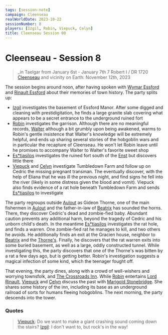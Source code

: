 ```yaml
---
tags: [session-note]
campaign: Cleenseau
realWorldDate: 2023-10-22
sessionNumber: 8
players: [Izgil, Robin, Viepuck, Celyn]
title: Cleenseau Session 08
---
```

# Cleenseau - Session 8
>_in Taelgar from January 6st - January 7th
>7 Robert I / DR 1720
>[Cleenseau](<../../../gazetteer/greater-sembara/sembara/barony-of-aveil/cleenseau-region/cleenseau/cleenseau.md>) and vicinity
>on Earth: November 12th, 2023

The session begins around noon, after having spoken with [Wymar Essford](<../../../people/sembarans/wymar-essford.md>) and [Rinault Essford](<../../../people/sembarans/rinault-essford.md>) about their memories of town history. The party splits up:

* [Izgil](<../../../people/pcs/cleenseau/izgil-moonseeker.md>) investigates the basement of Essford Manor. After some digged and cleaning with prestidigitation, he finds a large granite slab covering what appears to be a secret entrance to the underground ruined fort
* [Robin](<../../../people/pcs/cleenseau/robin-of-abenfyrd.md>) investigates the garrison. Although there are no meaningful records, [Walter](<../../../people/sembarans/walter-of-cleenseau.md>) although a bit grumbly upon being awakened, warms to Robin's gentle insistence that Walter's knowledge will be extremely helpful, and ends up sharing several stories of the hobgoblin wars and in particular the recapture of Cleenseau. He won't let Robin leave until he promises to accompany Walter to Walter's favorite sweet shop
* [Es*tiasilos](<../../../people/pcs/cleenseau/estiasilos.md>) investigates the ruined fort south of the [Enst](<../../../gazetteer/greater-sembara/rivers/wistel-enst-watershed/enst.md>) but discovers little there
* [Viepuck](<../../../people/pcs/cleenseau/viepuck.md>) and [Celyn](<../../../people/pcs/cleenseau/celyn.md>) investigate Tumbledown Farm and follow up on Cedric the missing pregnant transman. The eventually discover, with the help of Eliana that he was ill the previous night, and find signs he fell into the river (likely in some distress given the blood and vomit). Viepuck also finds evidence of a rat hole beneath Tumbledown Farm and sends [Es*tiasilos](<../../../people/pcs/cleenseau/estiasilos.md>) to investigate

The party regroups outside [Aulout](<../../../gazetteer/greater-sembara/sembara/barony-of-aveil/cleenseau-region/aulout.md>) as Gideon Thorne, one of the main fishermen in [Aulout](<../../../gazetteer/greater-sembara/sembara/barony-of-aveil/cleenseau-region/aulout.md>) and the father-in-law of [Beatrix](<../../../people/sembarans/beatrix-of-cleenseau.md>) has sounded the horns. There, they discover Cedric's dead and zombie-fied baby. Abundant caution prevents any additional harm, beyond the tragedy of Cedric and his unborn child's death.  In the meantime [Es*tiasilos](<../../../people/pcs/cleenseau/estiasilos.md>) investigates the rat hole, and finds a warren. One zombie-fied rat he manages to kill, and two others he avoids. He additionally finds an exit at the Gracien house, neighbor to [Beatrix](<../../../people/sembarans/beatrix-of-cleenseau.md>) and the [Thorne's](<../../../people/sembarans/jon-thorne.md>). Finally, he discovers that the rat warren exits into some buried basement, as well as a large, oddly constructed tunnel. While investigating this, the party discovers that one of the Thorne's was bitten by a rat a few days ago, but is getting better. Robin's investigation suggests a magical infection of some kind, which the teenager fought off.

That evening, the party dines, along with a crowd of well-wishers and worrying townsfolk, and [The Crossroads Inn](<../../../gazetteer/greater-sembara/sembara/barony-of-aveil/cleenseau-region/cleenseau/the-crossroads-inn.md>). While [Robin](<../../../people/pcs/cleenseau/robin-of-abenfyrd.md>) entertains [Lord Rinault](<../../../people/sembarans/rinault-essford.md>), [Viepuck](<../../../people/pcs/cleenseau/viepuck.md>) and [Celyn](<../../../people/pcs/cleenseau/celyn.md>) discuss the past with [Marigold Stonebridge](<../../../people/halflings/marigold-stonebridge.md>). She shares some history of the inn, including its base as an underground railroad of sorts for humans fleeing hobgoblins. The next morning, the party descends into the tower. 


 

### Quotes

>[Viepuck](<../../../people/pcs/cleenseau/viepuck.md>): Do we want to make a giant crashing sound coming down the stairs?
   [Izgil](<../../../people/pcs/cleenseau/izgil-moonseeker.md>): I don't want to, but rock's in the way!

